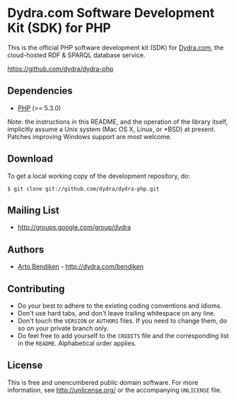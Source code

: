 Dydra.com Software Development Kit (SDK) for PHP
================================================

This is the official PHP software development kit (SDK) for [Dydra.com][],
the cloud-hosted RDF & SPARQL database service.

<https://github.com/dydra/dydra-php>

Dependencies
------------

* [PHP](http://php.net/) (>= 5.3.0)

Note: the instructions in this README, and the operation of the library
itself, implicitly assume a Unix system (Mac OS X, Linux, or *BSD) at
present. Patches improving Windows support are most welcome.

Download
--------

To get a local working copy of the development repository, do:

    $ git clone git://github.com/dydra/dydra-php.git

Mailing List
------------

* <http://groups.google.com/group/dydra>

Authors
-------

* [Arto Bendiken](https://github.com/bendiken) - <http://dydra.com/bendiken>

Contributing
------------

* Do your best to adhere to the existing coding conventions and idioms.
* Don't use hard tabs, and don't leave trailing whitespace on any line.
* Don't touch the `VERSION` or `AUTHORS` files. If you need to change them,
  do so on your private branch only.
* Do feel free to add yourself to the `CREDITS` file and the corresponding
  list in the `README`. Alphabetical order applies.

License
-------

This is free and unencumbered public domain software. For more information,
see <http://unlicense.org/> or the accompanying `UNLICENSE` file.

[PHP]:        http://php.net/
[PEAR]:       http://pear.php.net/
[RDF]:        http://www.w3.org/RDF/
[PDD]:        http://unlicense.org/#unlicensing-contributions
[Dydra.com]:  http://dydra.com/

